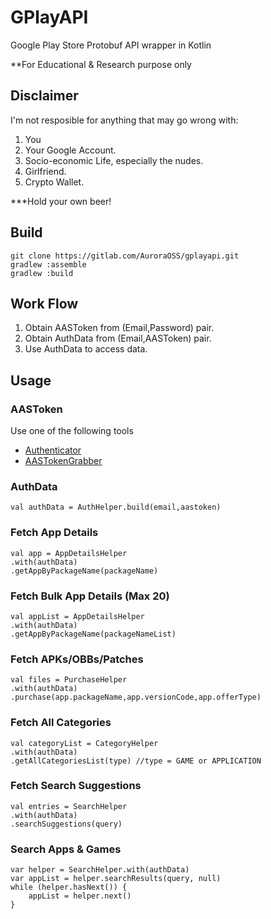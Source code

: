 # GPlayAPI

Google Play Store Protobuf API wrapper in Kotlin

**For Educational & Research purpose only

## Disclaimer

I'm not resposible for anything that may go wrong with:
1. You 
2. Your Google Account.
3. Socio-economic Life, especially the nudes.
4. Girlfriend.
5. Crypto Wallet.

***Hold your own beer!

## Build

    git clone https://gitlab.com/AuroraOSS/gplayapi.git
    gradlew :assemble
    gradlew :build

## Work Flow
 1. Obtain AASToken from (Email,Password) pair.
 2.  Obtain AuthData from (Email,AASToken) pair.
 3. Use AuthData to access data.

## Usage
### AASToken
Use one of the following tools
* [Authenticator](https://github.com/whyorean/Authenticator)
* [AASTokenGrabber](https://github.com/whyorean/AASTokenGrabber)

### AuthData 

    val authData = AuthHelper.build(email,aastoken)

### Fetch App Details

    val app = AppDetailsHelper
    .with(authData)
    .getAppByPackageName(packageName)

### Fetch Bulk App Details (Max 20)

    val appList = AppDetailsHelper
    .with(authData)
    .getAppByPackageName(packageNameList)

### Fetch APKs/OBBs/Patches

    val files = PurchaseHelper
    .with(authData)
    .purchase(app.packageName,app.versionCode,app.offerType)

### Fetch All Categories

    val categoryList = CategoryHelper
    .with(authData)
    .getAllCategoriesList(type) //type = GAME or APPLICATION

### Fetch Search Suggestions

    val entries = SearchHelper
    .with(authData)
    .searchSuggestions(query)

### Search Apps & Games

    var helper = SearchHelper.with(authData)
    var appList = helper.searchResults(query, null)  
	while (helper.hasNext()) { 
	    appList = helper.next()  
	}

